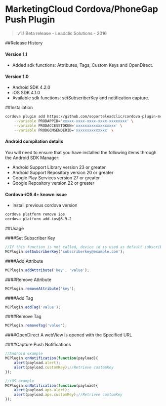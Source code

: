 # MarketingCloud Cordova/PhoneGap Push Plugin
> v1.1 Beta release -  Leadclic Solutions - 2016

##Release History
#### Version 1.1
- Added sdk functions: Attributes, Tags, Custom Keys and OpenDirect.

#### Version 1.0
- Android SDK 4.2.0 
- iOS SDK 4.1.0
- Available sdk functions: setSubscriberKey and notification capture.

##Installation
```Bash
cordova plugin add https://github.com/soporteleadclic/cordova-plugin-mc \
	--variable PRODAPPID='xxxxx-xxxx-xxxx-xxxx-xxxxxxxx' \
	--variable PRODACCESSTOKEN='xxxxxxxxxxxxxxxxxx' \
	--variable PRODGCMSENDERID='xxxxxxxxxxxxxx' \

```

#### Android compilation details
You will need to ensure that you have installed the following items through the Android SDK Manager:

- Android Support Library version 23 or greater
- Android Support Repository version 20 or greater
- Google Play Services version 27 or greater
- Google Repository version 22 or greater

#### Cordova-iOS 4+ known issue

- Install previous cordova version
```Bash
cordova platform remove ios
cordova platform add ios@3.9.2 
```

##Usage

####Set Subscriber Key

```javascript
//If this function is not called, device id is used as default subscriber key.
MCPlugin.setSubcriberKey('subscriberkey@example.com');
```

####Add Attribute

```javascript
MCPlugin.addAttribute('key', 'value');
```

####Remove Attribute

```javascript
MCPlugin.removeAttribute('key');
```

####Add Tag

```javascript
MCPlugin.addTag('value');
```

####Remove Tag

```javascript
MCPlugin.removeTag('value');
```

####OpenDirect
A webView is opened with the Specified URL

####Capture Push Notifications

```javascript
//Android example
MCPlugin.onNotification(function(payload){
    alert(payload.alert);
    alert(payload.customKey);//Retrieve customKey
});

//iOS example
MCPlugin.onNotification(function(payload){
    alert(payload.aps.alert);
    alert(payload.aps.customKey);//Retrieve customKey
});
```
